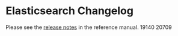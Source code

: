# Elasticsearch Changelog

Please see the [release notes](https://www.elastic.co/guide/en/elasticsearch/reference/current/es-release-notes.html) in the reference manual.
19140
20709
